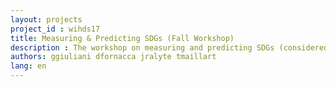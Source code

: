 ```yaml
---
layout: projects
project_id : wihds17
title: Measuring & Predicting SDGs (Fall Workshop)
description : The workshop on measuring and predicting SDGs (considered as a project in itself).
authors: ggiuliani dfornacca jralyte tmaillart 
lang: en
---
```

